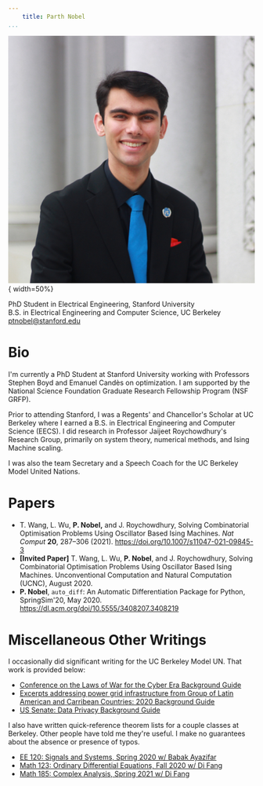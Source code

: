 ```yaml
---
    title: Parth Nobel
...
```


![](/public/img/headshot.jpg "Parth Nobel's Headshot"){ width=50%}

PhD Student in Electrical Engineering, Stanford University  
B.S. in Electrical Engineering and Computer Science, UC Berkeley  
<ptnobel@stanford.edu>

# Bio

I'm currently a PhD Student at Stanford University working with Professors Stephen Boyd and Emanuel Candès on optimization. I am supported by the National Science Foundation Graduate Research Fellowship Program (NSF GRFP).

Prior to attending Stanford, I was a Regents' and Chancellor's Scholar at UC Berkeley where I earned a B.S. in Electrical Engineering and Computer Science (EECS). I did research in Professor Jaijeet Roychowdhury's Research Group, primarily on system theory, numerical methods, and Ising Machine scaling.

I was also the team Secretary and a Speech Coach for the UC Berkeley Model United Nations.

# Papers

* T. Wang, L. Wu, **P. Nobel,** and J. Roychowdhury, Solving Combinatorial Optimisation Problems Using Oscillator Based Ising Machines. *Nat Comput* **20**, 287–306 (2021). <https://doi.org/10.1007/s11047-021-09845-3>
* **[Invited Paper]** T. Wang, L. Wu, **P. Nobel**, and J. Roychowdhury, Solving Combinatorial Optimisation Problems Using Oscillator Based Ising Machines. Unconventional Computation and Natural Computation (UCNC), August 2020.
* **P. Nobel**, `auto_diff`: An Automatic Differentiation Package for Python, SpringSim'20, May 2020. <https://dl.acm.org/doi/10.5555/3408207.3408219>

# Miscellaneous Other Writings

I occasionally did significant writing for the UC Berkeley Model UN. That work is provided below:

* [Conference on the Laws of War for the Cyber Era Background Guide](/pdfs/war.pdf) 
* [Excerpts addressing power grid infrastructure from Group of Latin American and Carribean Countries: 2020 Background Guide](/pdfs/war.pdf)
* [US Senate: Data Privacy Background Guide](/pdfs/data-privacy.pdf)

I also have written quick-reference theorem lists for a couple classes at Berkeley. Other people have told me they're useful. I make no guarantees about the absence or presence of typos. 

* [EE 120: Signals and Systems, Spring 2020 w/ Babak Ayazifar](/pdfs/EE120_Notes.pdf)
* [Math 123: Ordinary Differential Equations, Fall 2020 w/ Di Fang](/pdfs/math123-final-thm-list.pdf)
* [Math 185: Complex Analysis, Spring 2021 w/ Di Fang](/pdfs/math185-thm-list.pdf)
